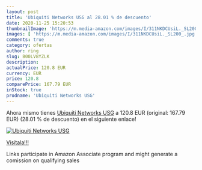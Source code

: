 ```yaml
---
layout: post
title: 'Ubiquiti Networks USG al 28.01 % de descuento'
date: 2020-11-25 15:20:53
thumbnailImage: 'https://m.media-amazon.com/images/I/311NKDCUsiL._SL200_.jpg'
images: [ 'https://m.media-amazon.com/images/I/311NKDCUsiL._SL200_.jpg' ]
comments: true
category: ofertas
author: ring
slug: B00LV8YZLK
description:
actualPrice: 120.8 EUR
currency: EUR
price: 120.8
comparePrice: 167.79 EUR
inStock: true
prodname: 'Ubiquiti Networks USG'
---
```


Ahora mismo tienes [Ubiquiti Networks USG](https://www.amazon.fr/dp/B00LV8YZLK/?tag=tolees0d-21) a 120.8 EUR (original: 167.79 EUR) (28.01 %  de descuento) en el siguiente enlace!

[![Ubiquiti Networks USG](https://m.media-amazon.com/images/I/311NKDCUsiL._SL200_.jpg)](https://www.amazon.fr/dp/B00LV8YZLK/?tag=tolees0d-21)

[Visítala!!!](https://www.amazon.fr/dp/B00LV8YZLK/?tag=tolees0d-21)

Links participate in Amazon Associate program and might generate a comission on qualifying sales
